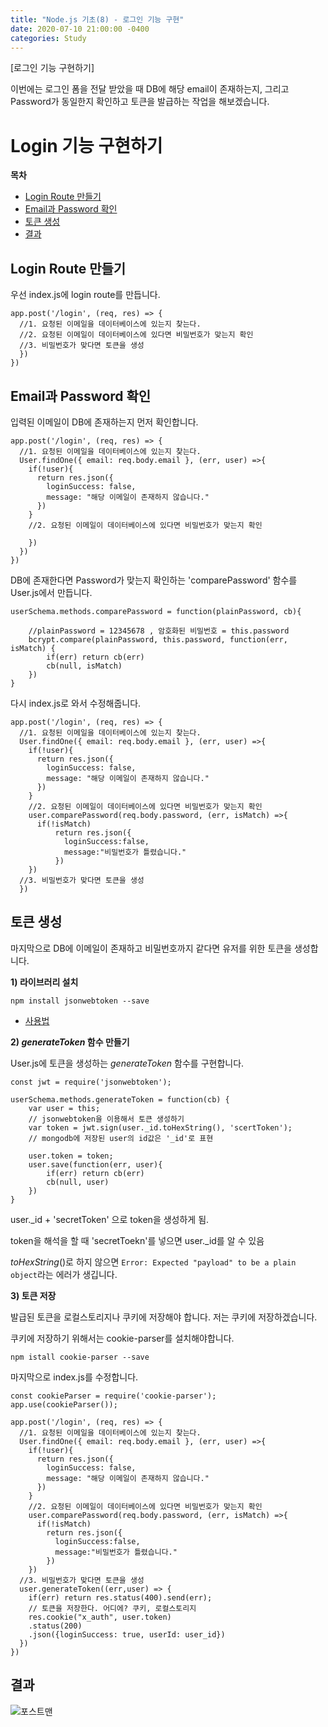 ```yaml
---
title: "Node.js 기초(8) - 로그인 기능 구현"	
date: 2020-07-10 21:00:00 -0400	
categories: Study	
---
```


[로그인 기능 구현하기]	

이번에는 로그인 폼을 전달 받았을 때 DB에 해당 email이 존재하는지, 그리고 Password가 동일한지 확인하고 토큰을 발급하는 작업을 해보겠습니다.	



# Login 기능 구현하기	

**목차**	

- [Login Route 만들기](#login-route-만들기)	
- [Email과 Password 확인](#email과-password-확인)	
- [토큰 생성](#토큰-생성)	
- [결과](#결과)	





## Login Route 만들기	

우선 index.js에 login route를 만듭니다.	

```	
app.post('/login', (req, res) => {	
  //1. 요청된 이메일을 데이터베이스에 있는지 찾는다.	
  //2. 요청된 이메일이 데이터베이스에 있다면 비밀번호가 맞는지 확인	
  //3. 비밀번호가 맞다면 토큰을 생성	
  })	
})	
```







## Email과 Password 확인	

입력된 이메일이 DB에 존재하는지 먼저 확인합니다.	

```	
app.post('/login', (req, res) => {	
  //1. 요청된 이메일을 데이터베이스에 있는지 찾는다.	
  User.findOne({ email: req.body.email }, (err, user) =>{	
    if(!user){	
      return res.json({	
        loginSuccess: false,	
        message: "해당 이메일이 존재하지 않습니다."	
      })	
    }	
    //2. 요청된 이메일이 데이터베이스에 있다면 비밀번호가 맞는지 확인	
      	
    })	
  })	
})	
```



DB에 존재한다면 Password가 맞는지 확인하는 'comparePassword' 함수를 User.js에서 만듭니다.	

```	
userSchema.methods.comparePassword = function(plainPassword, cb){	
    	
    //plainPassword = 12345678 , 암호화된 비밀번호 = this.password	
    bcrypt.compare(plainPassword, this.password, function(err, isMatch) {	
        if(err) return cb(err)	
        cb(null, isMatch)	
    })	
}	
```

다시 index.js로 와서 수정해줍니다.	

```	
app.post('/login', (req, res) => {	
  //1. 요청된 이메일을 데이터베이스에 있는지 찾는다.	
  User.findOne({ email: req.body.email }, (err, user) =>{	
    if(!user){	
      return res.json({	
        loginSuccess: false,	
        message: "해당 이메일이 존재하지 않습니다."	
      })	
    }	
    //2. 요청된 이메일이 데이터베이스에 있다면 비밀번호가 맞는지 확인	
    user.comparePassword(req.body.password, (err, isMatch) =>{	
      if(!isMatch)	
          return res.json({	
            loginSuccess:false,	
            message:"비밀번호가 틀렸습니다."	
          })	
    })	
  //3. 비밀번호가 맞다면 토큰을 생성	
  })	
```





## 토큰 생성	

마지막으로 DB에 이메일이 존재하고 비밀번호까지 같다면 유저를 위한 토큰을 생성합니다.	



**1) 라이브러리 설치**	

```	
npm install jsonwebtoken --save	
```

* [사용법](https://www.npmjs.com/package/jsonwebtoken)	



**2) *generateToken* 함수 만들기**	

User.js에 토큰을 생성하는 *generateToken* 함수를 구현합니다.	

```	
const jwt = require('jsonwebtoken');	
```

```	
userSchema.methods.generateToken = function(cb) {	
    var user = this;	
    // jsonwebtoken을 이용해서 토큰 생성하기	
    var token = jwt.sign(user._id.toHexString(), 'scertToken'); 	
    // mongodb에 저장된 user의 id값은 '_id'로 표현	
    	
    user.token = token;	
    user.save(function(err, user){	
        if(err) return cb(err)	
        cb(null, user)	
    })	
}	
```

 user._id + 'secretToken' 으로 token을 생성하게 됨.	

 token을 해석을 할 때  'secretToekn'를 넣으면 user._id를 알 수 있음	

*toHexString*()로 하지 않으면 `Error: Expected "payload" to be a plain object`라는 에러가 생깁니다.	

**3) 토큰 저장**	

발급된 토큰을 로컬스토리지나 쿠키에 저장해야 합니다. 저는 쿠키에 저장하겠습니다.	



쿠키에 저장하기 위해서는 cookie-parser를 설치해야합니다.	

```	
npm istall cookie-parser --save	
```



마지막으로 index.js를 수정합니다.	

```	
const cookieParser = require('cookie-parser');	
app.use(cookieParser());	
```

```	
app.post('/login', (req, res) => {	
  //1. 요청된 이메일을 데이터베이스에 있는지 찾는다.	
  User.findOne({ email: req.body.email }, (err, user) =>{	
    if(!user){	
      return res.json({	
        loginSuccess: false,	
        message: "해당 이메일이 존재하지 않습니다."	
      })	
    }	
    //2. 요청된 이메일이 데이터베이스에 있다면 비밀번호가 맞는지 확인	
    user.comparePassword(req.body.password, (err, isMatch) =>{	
      if(!isMatch)	
        return res.json({	
          loginSuccess:false,	
          message:"비밀번호가 틀렸습니다."	
        })	
    })	
  //3. 비밀번호가 맞다면 토큰을 생성	
  user.generateToken((err,user) => {	
    if(err) return res.status(400).send(err);	
    // 토큰을 저장한다. 어디에? 쿠키, 로컬스토리지	
    res.cookie("x_auth", user.token)	
    .status(200)	
    .json({loginSuccess: true, userId: user_id})	
  })	
})	
```





## 결과	

![포스트맨](../../assets/images/study/node8/포스트맨.PNG)